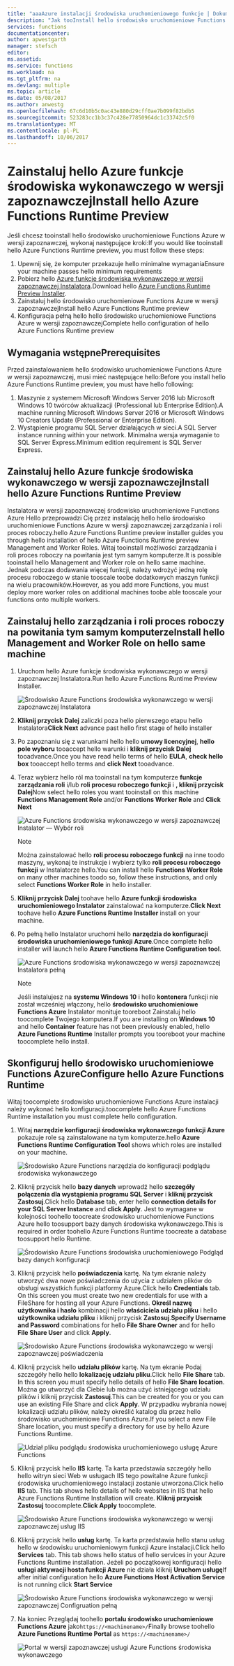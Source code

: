 ```yaml
---
title: "aaaAzure instalacji środowiska uruchomieniowego funkcje | Dokumentacja firmy Microsoft"
description: "Jak tooInstall hello środowisko uruchomieniowe Functions Azure"
services: functions
documentationcenter: 
author: apwestgarth
manager: stefsch
editor: 
ms.assetid: 
ms.service: functions
ms.workload: na
ms.tgt_pltfrm: na
ms.devlang: multiple
ms.topic: article
ms.date: 05/08/2017
ms.author: anwestg
ms.openlocfilehash: 67c6d10b5c0ac43e880d29cff0ae7b099f82bdb5
ms.sourcegitcommit: 523283cc1b3c37c428e77850964dc1c33742c5f0
ms.translationtype: MT
ms.contentlocale: pl-PL
ms.lasthandoff: 10/06/2017
---
```

# <a name="install-hello-azure-functions-runtime-preview"></a><span data-ttu-id="dc5cd-103">Zainstaluj hello Azure funkcje środowiska wykonawczego w wersji zapoznawczej</span><span class="sxs-lookup"><span data-stu-id="dc5cd-103">Install hello Azure Functions Runtime Preview</span></span>

<span data-ttu-id="dc5cd-104">Jeśli chcesz tooinstall hello środowisko uruchomieniowe Functions Azure w wersji zapoznawczej, wykonaj następujące kroki:</span><span class="sxs-lookup"><span data-stu-id="dc5cd-104">If you would like tooinstall hello Azure Functions Runtime preview, you must follow these steps:</span></span>

1. <span data-ttu-id="dc5cd-105">Upewnij się, że komputer przekazuje hello minimalne wymagania</span><span class="sxs-lookup"><span data-stu-id="dc5cd-105">Ensure your machine passes hello minimum requirements</span></span>
1. <span data-ttu-id="dc5cd-106">Pobierz hello [Azure funkcje środowiska wykonawczego w wersji zapoznawczej Instalatora](https://aka.ms/azafr).</span><span class="sxs-lookup"><span data-stu-id="dc5cd-106">Download hello [Azure Functions Runtime Preview Installer](https://aka.ms/azafr).</span></span> 
1. <span data-ttu-id="dc5cd-107">Zainstaluj hello środowisko uruchomieniowe Functions Azure w wersji zapoznawczej</span><span class="sxs-lookup"><span data-stu-id="dc5cd-107">Install hello Azure Functions Runtime preview</span></span>
1. <span data-ttu-id="dc5cd-108">Konfiguracja pełną hello hello środowisko uruchomieniowe Functions Azure w wersji zapoznawczej</span><span class="sxs-lookup"><span data-stu-id="dc5cd-108">Complete hello configuration of hello Azure Functions Runtime preview</span></span>

## <a name="prerequisites"></a><span data-ttu-id="dc5cd-109">Wymagania wstępne</span><span class="sxs-lookup"><span data-stu-id="dc5cd-109">Prerequisites</span></span>

<span data-ttu-id="dc5cd-110">Przed zainstalowaniem hello środowisko uruchomieniowe Functions Azure w wersji zapoznawczej, musi mieć następujące hello:</span><span class="sxs-lookup"><span data-stu-id="dc5cd-110">Before you install hello Azure Functions Runtime preview, you must have hello following:</span></span>

1. <span data-ttu-id="dc5cd-111">Maszynie z systemem Microsoft Windows Server 2016 lub Microsoft Windows 10 twórców aktualizacji (Professional lub Enterprise Edition).</span><span class="sxs-lookup"><span data-stu-id="dc5cd-111">A machine running Microsoft Windows Server 2016 or Microsoft Windows 10 Creators Update (Professional or Enterprise Edition).</span></span>
1. <span data-ttu-id="dc5cd-112">Wystąpienie programu SQL Server działających w sieci.</span><span class="sxs-lookup"><span data-stu-id="dc5cd-112">A SQL Server instance running within your network.</span></span>  <span data-ttu-id="dc5cd-113">Minimalna wersja wymaganie to SQL Server Express.</span><span class="sxs-lookup"><span data-stu-id="dc5cd-113">Minimum edition requirement is SQL Server Express.</span></span>

## <a name="install-hello-azure-functions-runtime-preview"></a><span data-ttu-id="dc5cd-114">Zainstaluj hello Azure funkcje środowiska wykonawczego w wersji zapoznawczej</span><span class="sxs-lookup"><span data-stu-id="dc5cd-114">Install hello Azure Functions Runtime Preview</span></span>

<span data-ttu-id="dc5cd-115">Instalatora w wersji zapoznawczej środowisko uruchomieniowe Functions Azure Hello przeprowadzi Cię przez instalację hello hello środowisko uruchomieniowe Functions Azure w wersji zapoznawczej zarządzania i roli proces roboczy.</span><span class="sxs-lookup"><span data-stu-id="dc5cd-115">hello Azure Functions Runtime preview installer guides you through hello installation of hello Azure Functions Runtime preview Management and Worker Roles.</span></span>  <span data-ttu-id="dc5cd-116">Witaj tooinstall możliwości zarządzania i roli proces roboczy na powitania jest tym samym komputerze.</span><span class="sxs-lookup"><span data-stu-id="dc5cd-116">It is possible tooinstall hello Management and Worker role on hello same machine.</span></span>  <span data-ttu-id="dc5cd-117">Jednak podczas dodawania więcej funkcji, należy wdrożyć jedną rolę procesu roboczego w stanie tooscale toobe dodatkowych maszyn funkcji na wielu pracowników.</span><span class="sxs-lookup"><span data-stu-id="dc5cd-117">However, as you add more Functions, you must deploy more worker roles on additional machines toobe able tooscale your functions onto multiple workers.</span></span>

## <a name="install-hello-management-and-worker-role-on-hello-same-machine"></a><span data-ttu-id="dc5cd-118">Zainstaluj hello zarządzania i roli proces roboczy na powitania tym samym komputerze</span><span class="sxs-lookup"><span data-stu-id="dc5cd-118">Install hello Management and Worker Role on hello same machine</span></span>

1. <span data-ttu-id="dc5cd-119">Uruchom hello Azure funkcje środowiska wykonawczego w wersji zapoznawczej Instalatora.</span><span class="sxs-lookup"><span data-stu-id="dc5cd-119">Run hello Azure Functions Runtime Preview Installer.</span></span>

    ![Środowisko Azure Functions środowiska wykonawczego w wersji zapoznawczej Instalatora][1]

1. <span data-ttu-id="dc5cd-121">**Kliknij przycisk Dalej** zaliczki poza hello pierwszego etapu hello Instalatora</span><span class="sxs-lookup"><span data-stu-id="dc5cd-121">**Click Next** advance past hello first stage of hello installer</span></span>
1. <span data-ttu-id="dc5cd-122">Po zapoznaniu się z warunkami hello hello **umowy licencyjnej**, **hello pole wyboru** tooaccept hello warunki i **kliknij przycisk Dalej** tooadvance.</span><span class="sxs-lookup"><span data-stu-id="dc5cd-122">Once you have read hello terms of hello **EULA**, **check hello box** tooaccept hello terms and **click Next** tooadvance.</span></span>
1. <span data-ttu-id="dc5cd-123">Teraz wybierz hello ról ma tooinstall na tym komputerze **funkcje zarządzania roli** i/lub **roli procesu roboczego funkcji** i **, kliknij przycisk Dalej**</span><span class="sxs-lookup"><span data-stu-id="dc5cd-123">Now select hello roles you want tooinstall on this machine **Functions Management Role** and/or **Functions Worker Role** and **Click Next**</span></span>

    ![Azure Functions środowiska wykonawczego w wersji zapoznawczej Instalator — Wybór roli][3]

    > [!NOTE]
    > <span data-ttu-id="dc5cd-125">Można zainstalować hello **roli procesu roboczego funkcji** na inne toodo maszyny, wykonaj te instrukcje i wybierz tylko **roli procesu roboczego funkcji** w Instalatorze hello.</span><span class="sxs-lookup"><span data-stu-id="dc5cd-125">You can install hello **Functions Worker Role** on many other machines toodo so, follow these instructions, and only select **Functions Worker Role** in hello installer.</span></span>

1. <span data-ttu-id="dc5cd-126">**Kliknij przycisk Dalej** toohave hello **Azure funkcji środowiska uruchomieniowego Instalator** zainstalować na komputerze.</span><span class="sxs-lookup"><span data-stu-id="dc5cd-126">**Click Next** toohave hello **Azure Functions Runtime Installer** install on your machine.</span></span>
1. <span data-ttu-id="dc5cd-127">Po pełną hello Instalator uruchomi hello **narzędzia do konfiguracji środowiska uruchomieniowego funkcji Azure**.</span><span class="sxs-lookup"><span data-stu-id="dc5cd-127">Once complete hello installer will launch hello **Azure Functions Runtime Configuration tool**.</span></span>

    ![Azure Functions środowiska wykonawczego w wersji zapoznawczej Instalatora pełną][5]

    > [!NOTE]
    > <span data-ttu-id="dc5cd-129">Jeśli instalujesz na **systemu Windows 10** i hello **kontenera** funkcji nie został wcześniej włączony, hello **środowisko uruchomieniowe Functions Azure** Instalator monituje tooreboot Zainstaluj hello toocomplete Twojego komputera.</span><span class="sxs-lookup"><span data-stu-id="dc5cd-129">If you are installing on **Windows 10** and hello **Container** feature has not been previously enabled, hello **Azure Functions Runtime** Installer prompts you tooreboot your machine toocomplete hello install.</span></span>

## <a name="configure-hello-azure-functions-runtime"></a><span data-ttu-id="dc5cd-130">Skonfiguruj hello środowisko uruchomieniowe Functions Azure</span><span class="sxs-lookup"><span data-stu-id="dc5cd-130">Configure hello Azure Functions Runtime</span></span>

<span data-ttu-id="dc5cd-131">Witaj toocomplete środowisko uruchomieniowe Functions Azure instalacji należy wykonać hello konfiguracji.</span><span class="sxs-lookup"><span data-stu-id="dc5cd-131">toocomplete hello Azure Functions Runtime installation you must complete hello configuration.</span></span>

1. <span data-ttu-id="dc5cd-132">Witaj **narzędzie konfiguracji środowiska wykonawczego funkcji Azure** pokazuje role są zainstalowane na tym komputerze.</span><span class="sxs-lookup"><span data-stu-id="dc5cd-132">hello **Azure Functions Runtime Configuration Tool** shows which roles are installed on your machine.</span></span>

    ![Środowisko Azure Functions narzędzia do konfiguracji podglądu środowiska wykonawczego][6]

1. <span data-ttu-id="dc5cd-134">Kliknij przycisk hello **bazy danych** wprowadź hello **szczegóły połączenia dla wystąpienia programu SQL Server** i **kliknij przycisk Zastosuj**.</span><span class="sxs-lookup"><span data-stu-id="dc5cd-134">Click hello **Database** tab, enter hello **connection details for your SQL Server Instance** and **click Apply**.</span></span>  <span data-ttu-id="dc5cd-135">Jest to wymagane w kolejności toohello toocreate środowisko uruchomieniowe Functions Azure hello toosupport bazy danych środowiska wykonawczego.</span><span class="sxs-lookup"><span data-stu-id="dc5cd-135">This is required in order toohello Azure Functions Runtime toocreate a database toosupport hello Runtime.</span></span>
    
    ![Środowisko Azure Functions środowiska uruchomieniowego Podgląd bazy danych konfiguracji][7]

1. <span data-ttu-id="dc5cd-137">Kliknij przycisk hello **poświadczenia** kartę.  Na tym ekranie należy utworzyć dwa nowe poświadczenia do użycia z udziałem plików do obsługi wszystkich funkcji platformy Azure.</span><span class="sxs-lookup"><span data-stu-id="dc5cd-137">Click hello **Credentials** tab.  On this screen you must create two new credentials for use with a FileShare for hosting all your Azure Functions.</span></span>  <span data-ttu-id="dc5cd-138">**Określ nazwę użytkownika i hasło** kombinacji hello **właściciela udziału pliku** i hello **użytkownika udziału pliku** i kliknij przycisk **Zastosuj**.</span><span class="sxs-lookup"><span data-stu-id="dc5cd-138">**Specify Username and Password** combinations for hello **File Share Owner** and for hello **File Share User** and click **Apply**.</span></span>

    ![Środowisko Azure Functions środowiska wykonawczego w wersji zapoznawczej poświadczenia][8]

1. <span data-ttu-id="dc5cd-140">Kliknij przycisk hello **udziału plików** kartę.  Na tym ekranie Podaj szczegóły hello hello **lokalizację udziału pliku**.</span><span class="sxs-lookup"><span data-stu-id="dc5cd-140">Click hello **File Share** tab.  In this screen you must specify hello details of hello **File Share location**.</span></span>  <span data-ttu-id="dc5cd-141">Można go utworzyć dla Ciebie lub można użyć istniejącego udziału plików i kliknij przycisk **Zastosuj**.</span><span class="sxs-lookup"><span data-stu-id="dc5cd-141">This can be created for you or you can use an existing File Share and click **Apply**.</span></span>  <span data-ttu-id="dc5cd-142">W przypadku wybrania nowej lokalizacji udziału plików, należy określić katalog dla przez hello środowisko uruchomieniowe Functions Azure.</span><span class="sxs-lookup"><span data-stu-id="dc5cd-142">If you select a new File Share location, you must specify a directory for use by hello Azure Functions Runtime.</span></span>
    
    ![Udział pliku podglądu środowiska uruchomieniowego usługę Azure Functions][9]

1. <span data-ttu-id="dc5cd-144">Kliknij przycisk hello **IIS** kartę.  Ta karta przedstawia szczegóły hello hello witryn sieci Web w usługach IIS tego powitalne Azure funkcji środowiska uruchomieniowego instalacji zostanie utworzona.</span><span class="sxs-lookup"><span data-stu-id="dc5cd-144">Click hello **IIS** tab.  This tab shows hello details of hello websites in IIS that hello Azure Functions Runtime Installation will create.</span></span>  <span data-ttu-id="dc5cd-145">**Kliknij przycisk Zastosuj** toocomplete.</span><span class="sxs-lookup"><span data-stu-id="dc5cd-145">**Click Apply** toocomplete.</span></span>

    ![Środowisko Azure Functions środowiska wykonawczego w wersji zapoznawczej usług IIS][10]

1. <span data-ttu-id="dc5cd-147">Kliknij przycisk hello **usług** kartę.  Ta karta przedstawia hello stanu usług hello w środowisku uruchomieniowym funkcji Azure instalacji.</span><span class="sxs-lookup"><span data-stu-id="dc5cd-147">Click hello **Services** tab.  This tab shows hello status of hello services in your Azure Functions Runtime installation.</span></span>  <span data-ttu-id="dc5cd-148">Jeżeli po początkowej konfiguracji hello **usługi aktywacji hosta funkcji Azure** nie działa kliknij **Uruchom usługę**</span><span class="sxs-lookup"><span data-stu-id="dc5cd-148">If after initial configuration hello **Azure Functions Host Activation Service** is not running click **Start Service**</span></span>

    ![Środowisko Azure Functions środowiska wykonawczego w wersji zapoznawczej Configruation pełną][11]

1. <span data-ttu-id="dc5cd-150">Na koniec Przeglądaj toohello **portalu środowisko uruchomieniowe Functions Azure** jako`https://<machinename>/`</span><span class="sxs-lookup"><span data-stu-id="dc5cd-150">Finally browse toohello **Azure Functions Runtime Portal** as `https://<machinename>/`</span></span>

    ![Portal w wersji zapoznawczej usługi Azure Functions środowiska wykonawczego][12]


<!--Image references-->
[1]: ./media/functions-runtime-install/AzureFunctionsRuntime_Installer1.png
[2]: ./media/functions-runtime-install/AzureFunctionsRuntime_Installer2-EULA.png
[3]: ./media/functions-runtime-install/AzureFunctionsRuntime_Installer3-ChooseRoles.png
[4]: ./media/functions-runtime-install/AzureFunctionsRuntime_Installer4-Install.png
[5]: ./media/functions-runtime-install/AzureFunctionsRuntime_Installer5-InstallComplete.png
[6]: ./media/functions-runtime-install/AzureFunctionsRuntime_Configuration1.png
[7]: ./media/functions-runtime-install/AzureFunctionsRuntime_Configuration2_SQL.png
[8]: ./media/functions-runtime-install/AzureFunctionsRuntime_Configuration3_Credentials.png
[9]: ./media/functions-runtime-install/AzureFunctionsRuntime_Configuration4_Fileshare.png
[10]: ./media/functions-runtime-install/AzureFunctionsRuntime_Configuration5_IIS.png
[11]: ./media/functions-runtime-install/AzureFunctionsRuntime_Configuration6_Services.png
[12]: ./media/functions-runtime-install/AzureFunctionsRuntime_Portal.png